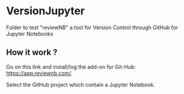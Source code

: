 # VersionJupyter
Folder to test "reviewNB" a tool for Version Control through GitHub for Jupyter Notebooks


## How it work ? 
 Go on this link and install/log the add-on for Git-Hub: https://app.reviewnb.com/.
 
 Select the GitHub project which contain a Jupyter Notebook.
 
 
